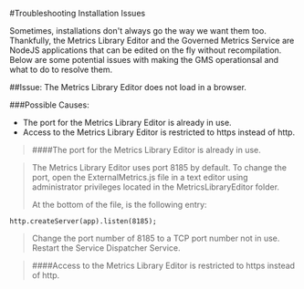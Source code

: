 #Troubleshooting Installation Issues

Sometimes, installations don't always go the way we want them too.  Thankfully, the Metrics Library Editor and the Governed Metrics Service are NodeJS applications that can be edited on the fly without recompilation.  Below are some potential issues with making the GMS operationsal and what to do to resolve them.

##Issue: The Metrics Library Editor does not load in a browser.

###Possible Causes:
  - The port for the Metrics Library Editor is already in use.
  - Access to the Metrics Library Editor is restricted to https instead of http.
  
>####The port for the Metrics Library Editor is already in use.

>The Metrics Library Editor uses port 8185 by default.  To change the port, open the ExternalMetrics.js file in a text editor using administrator privileges located in the MetricsLibraryEditor folder.
>
>At the bottom of the file, is the following entry:
>  
    http.createServer(app).listen(8185);
>Change the port number of 8185 to a TCP port number not in use.  Restart the Service Dispatcher Service.

>####Access to the Metrics Library Editor is restricted to https instead of http.

